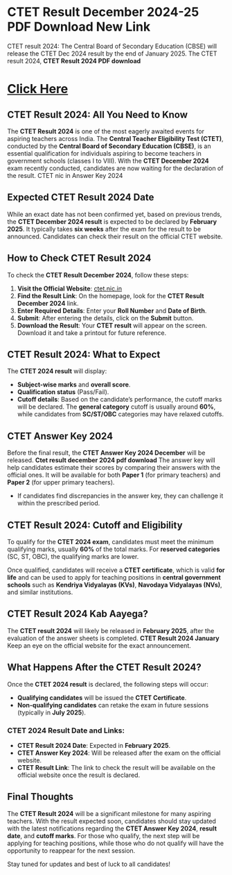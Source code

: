 # CTET Result December 2024-25 PDF Download New Link

CTET result 2024: The Central Board of Secondary Education (CBSE) will release the CTET Dec 2024 result by the end of January 2025. The CTET result 2024, **CTET Result 2024 PDF download**

# [Click Here](https://tajainfo.in/ctet-result-certificate-download/)

## CTET Result 2024: All You Need to Know

The **CTET Result 2024** is one of the most eagerly awaited events for aspiring teachers across India. The **Central Teacher Eligibility Test (CTET)**, conducted by the **Central Board of Secondary Education (CBSE)**, is an essential qualification for individuals aspiring to become teachers in government schools (classes I to VIII). With the **CTET December 2024** exam recently conducted, candidates are now waiting for the declaration of the result. CTET nic in Answer Key 2024

## Expected CTET Result 2024 Date

While an exact date has not been confirmed yet, based on previous trends, the **CTET December 2024 result** is expected to be declared by **February 2025**. It typically takes **six weeks** after the exam for the result to be announced. Candidates can check their result on the official CTET website.

## How to Check CTET Result 2024

To check the **CTET Result December 2024**, follow these steps:

1. **Visit the Official Website**: [ctet.nic.in](https://ctet.nic.in)
2. **Find the Result Link**: On the homepage, look for the **CTET Result December 2024** link.
3. **Enter Required Details**: Enter your **Roll Number** and **Date of Birth**.
4. **Submit**: After entering the details, click on the **Submit** button.
5. **Download the Result**: Your **CTET result** will appear on the screen. Download it and take a printout for future reference.

## CTET Result 2024: What to Expect

The **CTET 2024 result** will display:

- **Subject-wise marks** and **overall score**.
- **Qualification status** (Pass/Fail).
- **Cutoff details**: Based on the candidate’s performance, the cutoff marks will be declared. The **general category** cutoff is usually around **60%**, while candidates from **SC/ST/OBC** categories may have relaxed cutoffs.

## CTET Answer Key 2024

Before the final result, the **CTET Answer Key 2024 December** will be released. **Ctet result december 2024 pdf download** The answer key will help candidates estimate their scores by comparing their answers with the official ones. It will be available for both **Paper 1** (for primary teachers) and **Paper 2** (for upper primary teachers).

- If candidates find discrepancies in the answer key, they can challenge it within the prescribed period.

## CTET Result 2024: Cutoff and Eligibility

To qualify for the **CTET 2024 exam**, candidates must meet the minimum qualifying marks, usually **60%** of the total marks. For **reserved categories** (SC, ST, OBC), the qualifying marks are lower.

Once qualified, candidates will receive a **CTET certificate**, which is valid **for life** and can be used to apply for teaching positions in **central government schools** such as **Kendriya Vidyalayas (KVs)**, **Navodaya Vidyalayas (NVs)**, and similar institutions.

## CTET Result 2024 Kab Aayega?

The **CTET result 2024** will likely be released in **February 2025**, after the evaluation of the answer sheets is completed. **CTET Result 2024 January** Keep an eye on the official website for the exact announcement.

## What Happens After the CTET Result 2024?

Once the **CTET 2024 result** is declared, the following steps will occur:

- **Qualifying candidates** will be issued the **CTET Certificate**.
- **Non-qualifying candidates** can retake the exam in future sessions (typically in **July 2025**).

### CTET 2024 Result Date and Links:

- **CTET Result 2024 Date**: Expected in **February 2025**.
- **CTET Answer Key 2024**: Will be released after the exam on the official website.
- **CTET Result Link**: The link to check the result will be available on the official website once the result is declared.

## Final Thoughts

The **CTET Result 2024** will be a significant milestone for many aspiring teachers. With the result expected soon, candidates should stay updated with the latest notifications regarding the **CTET Answer Key 2024**, **result date**, and **cutoff marks**. For those who qualify, the next step will be applying for teaching positions, while those who do not qualify will have the opportunity to reappear for the next session.

Stay tuned for updates and best of luck to all candidates!
